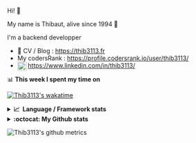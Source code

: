 Hi! 👋

My name is Thibaut, alive since 1994 🍷

I'm a backend developper

-   📝 CV / Blog : https://thib3113.fr
-   My codersRank : https://profile.codersrank.io/user/thib3113/
-   <a href="https://www.linkedin.com/in/thib3113/"><img align="left" alt="Thib3113's Linkedin" width="21px" src="https://img.icons8.com/color/48/linkedin.png" /></a> https://www.linkedin.com/in/thib3113/

📊 **This week I spent my time on**

[![Thib3113's wakatime](https://github-readme-stats.vercel.app/api/wakatime?username=thib3113&layout=default&theme=dracula&langs_count=6&hide_title=true&hide_border=true)](https://wakatime.com/@thib3113)

<details>
  <summary><b>📈&nbsp;&nbsp;Language&nbsp;/&nbsp;Framework stats</b></summary>
  <br/>  
  <a href='https://profile.codersrank.io/user/thib3113/'>
  <img src='http://cr-skills-chart-widget.azurewebsites.net/api/api?username=thib3113&padding=30&skills=php,batchfile,javascript,less,mysql,reactjs,scss,shell,typescript,vue'>
  </a>
</details>

<details>
  <summary><b>:octocat: My Github stats</b></summary>
  <br/>  
  
  <img src="https://github-readme-stats.vercel.app/api?username=thib3113&theme=dracula&show_icons=true&" alt="Thib3113's GitHub stats" />

<!--START_SECTION:activity-->

1. ❗ Opened issue [#90](https://github.com/rajnandan1/kener/issues/90) in [rajnandan1/kener](https://github.com/rajnandan1/kener)
2. 🚀 Published release [fixes](https://github.com/thib3113/node-red-contrib-unifi-client/releases/tag/v0.0.6) in [thib3113/node-red-contrib-unifi-client](https://github.com/thib3113/node-red-contrib-unifi-client)
3. 🚀 Published release [v0.0.5](https://github.com/thib3113/node-red-contrib-unifi-client/releases/tag/v0.0.5) in [thib3113/node-red-contrib-unifi-client](https://github.com/thib3113/node-red-contrib-unifi-client)
4. 🚀 Published release [@thib3113/node-red-lovebox/v1.0.2](https://github.com/thib3113/node-lovebox/releases/tag/%40thib3113/node-red-lovebox/v1.0.2) in [thib3113/node-lovebox](https://github.com/thib3113/node-lovebox)
5. 🚀 Published release [lovebox-client/v1.1.3](https://github.com/thib3113/node-lovebox/releases/tag/lovebox-client/v1.1.3) in [thib3113/node-lovebox](https://github.com/thib3113/node-lovebox)
 <!--END_SECTION:activity-->

</details>

![Thib3113's github metrics](https://gist.githubusercontent.com/thib3113/83a96e16f8bca103f1b0e376186c66ec/raw/github-metrics.svg)
